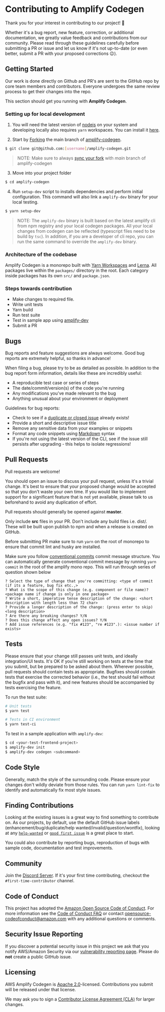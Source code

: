 # Contributing to Amplify Codegen

Thank you for your interest in contributing to our project! 💛

Whether it's a bug report, new feature, correction, or additional documentation, we greatly value feedback and contributions from our community. Please read through these guidelines carefully before submitting a PR or issue and let us know if it's not up-to-date (or even better, submit a PR with your proposed corrections 😉).

## Getting Started

Our work is done directly on Github and PR's are sent to the GitHub repo by core team members and contributors. Everyone undergoes the same review process to get their changes into the repo.

This section should get you running with **Amplify Codegen**.

### Setting up for local development

1. You will need the latest version of [nodejs](https://nodejs.org/en/) on your system and developing locally also requires `yarn` workspaces. You can install it [here](https://classic.yarnpkg.com/en/docs/install#mac-stable).

2. Start by [Forking](https://help.github.com/en/github/getting-started-with-github/fork-a-repo) the main branch of [amplify-codegen](https://github.com/aws-amplify/amplify-codegen).

```sh
$ git clone git@github.com:[username]/amplify-codegen.git
```

> NOTE: Make sure to always [sync your fork](https://help.github.com/en/github/collaborating-with-issues-and-pull-requests/syncing-a-fork) with _main_ branch of amplify-codegen

3. Move into your project folder

```sh
$ cd amplify-codegen
```

4. Run `setup-dev` script to installs dependencies and perform initial configuration. This command will also link a `amplify-dev` binary for your local testing.

```sh
$ yarn setup-dev
```

> NOTE: The `amplify-dev` binary is built based on the latest amplify cli from npm registry and your local codegen packages. All your local changes from codegen can be reflected (typescript files need to be build by `tsc`). In addition, if you are a developer of cli repo, you can run the same command to override the `amplify-dev` binary.

### Architecture of the codebase

Amplify Codegen is a monorepo built with [Yarn Workspaces](https://yarnpkg.com/features/workspaces) and [Lerna](https://github.com/lerna/lerna). All packages live within the `packages/` directory in the root. Each category inside packages has its own `src/` and `package.json`.

### Steps towards contribution

- Make changes to required file.
- Write unit tests
- Yarn build
- Run test suite
- Test in sample app using [amplify-dev](#tests)
- Submit a PR

## Bugs

Bug reports and feature suggestions are always welcome. Good bug reports are extremely helpful, so thanks in advance!

When filing a bug, please try to be as detailed as possible. In addition to the bug report form information, details like these are incredibly useful:

- A reproducible test case or series of steps
- The date/commit/version(s) of the code you're running
- Any modifications you've made relevant to the bug
- Anything unusual about your environment or deployment

Guidelines for bug reports:

- Check to see if a [duplicate or closed issue](https://github.com/aws-amplify/amplify-codegen/issues?q=is%3Aissue+) already exists!
- Provide a short and descriptive issue title
- Remove any sensitive data from your examples or snippets
- Format any code snippets using [Markdown](https://docs.github.com/en/github/writing-on-github/creating-and-highlighting-code-blocks) syntax
- If you're not using the latest version of the CLI, see if the issue still persists after upgrading - this helps to isolate regressions!

## Pull Requests

Pull requests are welcome!

You should open an issue to discuss your pull request, unless it's a trivial change. It's best to ensure that your proposed change would be accepted so that you don't waste your own time. If you would like to implement support for a significant feature that is not yet available, please talk to us beforehand to avoid any duplication of effort.

Pull requests should generally be opened against **master**.

Only include **src** files in your PR. Don't include any build files i.e. dist/. These will be built upon publish to npm and when a release is created on GitHub.

Before submitting PR make sure to run `yarn` on the root of monorepo to ensure that commit lint and husky are installed.

Make sure you follow [conventional commits](https://www.conventionalcommits.org/en/v1.0.0-beta.2/) commit message structure. You can automatically generate conventional commit message by running `yarn commit` in the root of the amplify mono repo. This will run through series of question shown below

```
? Select the type of change that you're committing: <type of commit (if its a feature, bug fix etc.,>
? What is the scope of this change (e.g. component or file name)? <package name if change is only in one package>
? Write a short, imperative tense description of the change: <short description with length less than 72 char>
? Provide a longer description of the change: (press enter to skip) <long description>
? Are there any breaking changes? Y/N
? Does this change affect any open issues? Y/N
? Add issue references (e.g. "fix #123", "re #123".): <issue number if exists>

```

## Tests

Please ensure that your change still passes unit tests, and ideally integration/UI tests. It's OK if you're still working on tests at the time that you submit, but be prepared to be asked about them. Wherever possible, pull requests should contain tests as appropriate. Bugfixes should contain tests that exercise the corrected behavior (i.e., the test should fail without the bugfix and pass with it), and new features should be accompanied by tests exercising the feature.

To run the test suite:

```sh
# Unit tests
$ yarn test

# Tests in CI environment
$ yarn test-ci
```

To test in a sample application with `amplify-dev`:

```sh
$ cd <your-test-frontend-project>
$ amplify-dev init
$ amplify-dev codegen <subcommand>
```

## Code Style

Generally, match the style of the surrounding code. Please ensure your changes don't wildly deviate from those rules. You can run `yarn lint-fix` to identify and automatically fix most style issues.

## Finding Contributions

Looking at the existing issues is a great way to find something to contribute on. As our projects, by default, use the default GitHub issue labels (enhancement/bug/duplicate/help wanted/invalid/question/wontfix), looking at any [`help-wanted`](https://github.com/aws-amplify/amplify-codegen/labels/help-wanted) or [`good first issue`](https://github.com/aws-amplify/amplify-codegen/labels/good%20first%20issue) is a great place to start.

You could also contribute by reporting bugs, reproduction of bugs with sample code, documentation and test improvements.

## Community

Join the [Discord Server](https://discord.com/invite/amplify). If it's your first time contributing, checkout the `#first-time-contributor` channel.

## Code of Conduct

This project has adopted the [Amazon Open Source Code of Conduct](https://aws.github.io/code-of-conduct).
For more information see the [Code of Conduct FAQ](https://aws.github.io/code-of-conduct-faq) or contact opensource-codeofconduct@amazon.com with any additional questions or comments.

## Security Issue Reporting

If you discover a potential security issue in this project we ask that you notify AWS/Amazon Security via our [vulnerability reporting page](http://aws.amazon.com/security/vulnerability-reporting/). Please do **not** create a public GitHub issue.

## Licensing

AWS Amplify Codegen is [Apache 2.0](LICENSE)-licensed. Contributions you submit will be released under that license.

We may ask you to sign a [Contributor License Agreement (CLA)](http://en.wikipedia.org/wiki/Contributor_License_Agreement) for larger changes.
